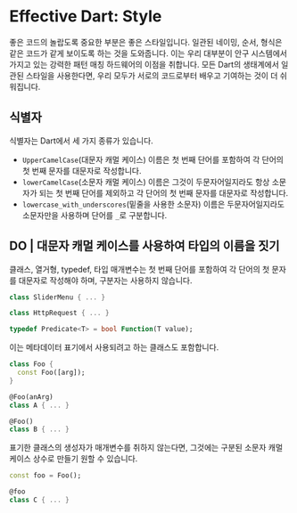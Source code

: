 # Effective Dart: Style

좋은 코드의 놀랍도록 중요한 부분은 좋은 스타일입니다. 일관된 네이밍, 순서, 형식은 같은 코드가 같게 보이도록 하는 것을 도와줍니다. 이는 우리 대부분이 안구 시스템에서 가지고 있는 강력한 패턴 매칭 하드웨어의 이점을 취합니다. 모든 Dart의 생태계에서 일관된 스타일을 사용한다면, 우리 모두가 서로의 코드로부터 배우고 기여하는 것이 더 쉬워집니다.

## 식별자

식별자는 Dart에서 세 가지 종류가 있습니다.

- `UpperCamelCase`(대문자 캐멀 케이스) 이름은 첫 번째 단어를 포함하여 각 단어의 첫 번째 문자를 대문자로 작성합니다.
- `lowerCamelCase`(소문자 캐멀 케이스) 이름은 그것이 두문자어일지라도 항상 소문자가 되는 첫 번째 단어를 제외하고 각 단어의 첫 번째 문자를 대문자로 작성합니다.
- `lowercase_with_underscores`(밑줄을 사용한 소문자) 이름은 두문자어일지라도 소문자만을 사용하며 단어를 `_`로 구분합니다.

## DO | 대문자 캐멀 케이스를 사용하여 타입의 이름을 짓기

클래스, 열거형, typedef, 타입 매개변수는 첫 번째 단어를 포함하여 각 단어의 첫 문자를 대문자로 작성해야 하며, 구분자는 사용하지 않습니다.

```dart
class SliderMenu { ... }

class HttpRequest { ... }

typedef Predicate<T> = bool Function(T value);
```

이는 메타데이터 표기에서 사용되려고 하는 클래스도 포함합니다.

```dart
class Foo {
  const Foo([arg]);
}

@Foo(anArg)
class A { ... }

@Foo()
class B { ... }
```

표기한 클래스의 생성자가 매개변수를 취하지 않는다면, 그것에는 구분된 소문자 캐멀 케이스 상수로 만들기 원할 수 있습니다.

```dart
const foo = Foo();

@foo
class C { ... }
```